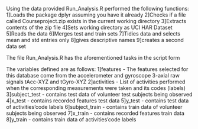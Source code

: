 Using the data provided Run_Analysis.R performed the following functions:
 1]Loads the package dplyr assuming you have it already 
 2]Checks if a file called Courseproject.zip exists in the current working        directory 
 3]Extracts contents of the zip file 
 4]Sets working directory as UCI HAR Dataset 
 5]Reads the data 
 6]Merges test and train sets 
 7]Tidies data and selects mean and std entries only 
 8]gives descriptive names 
 9]creates a second data set
 
 The file Run_Analysis.R has the aforementioned tasks in the script form 
 
 The variables defined are as follows:
 1]features - The features selected for this database come from the accelerometer and gyroscope 3-axial raw signals tAcc-XYZ and tGyro-XYZ
 2]activities - List of activities performed when the corresponding measurements were taken and its codes (labels)
 3]subject_test - contains test data of volunteer test subjects being observed
 4]x_test - contains recorded features test data
 5]y_test - contains test data of activities’code labels
 6]subject_train - contains train data of volunteer subjects being observed
 7]x_train - contains recorded features train data
 8]y_train - contains train data of activities’code labels
 
